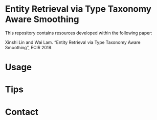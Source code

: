# Entity Retrieval via Type Taxonomy Aware Smoothing
This repository contains resources developed within the following paper:

Xinshi Lin and Wai Lam. “Entity Retrieval via Type Taxonomy Aware Smoothing”, ECIR 2018

# Usage

# Tips

# Contact
